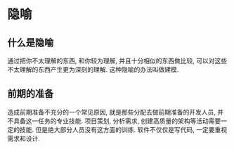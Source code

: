 # 隐喻

## 什么是隐喻

通过把你不太理解的东西, 和你较为理解, 并且十分相似的东西做比较, 可以对这些不太理解的东西产生更为深刻的理解. 这种隐喻的办法叫做建模.

## 前期的准备

造成前期准备不充分的一个常见原因, 就是那些分配去做前期准备的开发人员, 并不具备这一任务的专业技能. 项目策划, 分析需求, 创建高质量的架构等活动需要一定的技能. 但是绝大部分人员没有这方面的训练.
软件不仅仅是写代码, 一定要重视需求和设计.